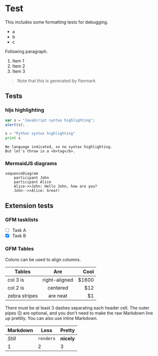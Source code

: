 # Test

This includes some formatting tests for debugging.

* a
* b
* c

Following paragraph.

1. Item 1
1. Item 2
1. Item 3



[TOC]: # "Table of contents"

> Note that this is generated by flexmark

## Tests

### hljs highlighting

```javascript
var s = "JavaScript syntax highlighting";
alert(s);
```
 
```python
s = "Python syntax highlighting"
print s
```
 
```
No language indicated, so no syntax highlighting. 
But let's throw in a <b>tag</b>.
```

### MermaidJS diagrams

```mermaid
sequenceDiagram
    participant John
    participant Alice
    Alice->>John: Hello John, how are you?
    John-->>Alice: Great!
```

## Extension tests 

### GFM tasklists

* [ ] Task A
* [x] Task B

### GFM Tables

Colons can be used to align columns.

| Tables        | Are           | Cool  |
| ------------- |:-------------:| -----:|
| col 3 is      | right-aligned | $1600 |
| col 2 is      | centered      |   $12 |
| zebra stripes | are neat      |    $1 |

There must be at least 3 dashes separating each header cell.
The outer pipes (|) are optional, and you don't need to make the 
raw Markdown line up prettily. You can also use inline Markdown.

Markdown | Less | Pretty
--- | --- | ---
*Still* | `renders` | **nicely**
1 | 2 | 3
